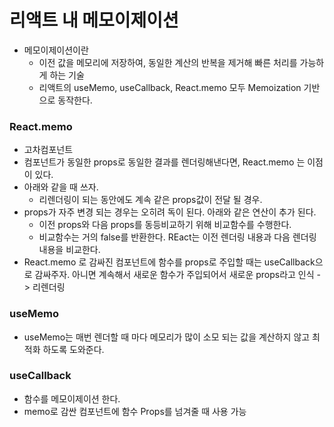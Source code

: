 # 리액트 내 메모이제이션

- 메모이제이션이란
  - 이전 값을 메모리에 저장하여, 동일한 계산의 반복을 제거해 빠른 처리를 가능하게 하는 기술
  - 리액트의 useMemo, useCallback, React.memo 모두 Memoization 기반으로 동작한다.

### React.memo

- 고차컴포넌트
- 컴포넌트가 동일한 props로 동일한 결과를 렌더링해낸다면, React.memo 는 이점이 있다.
- 아래와 같을 때 쓰자.
  - 리렌더링이 되는 동안에도 계속 같은 props값이 전달 될 경우.
- props가 자주 변경 되는 경우는 오히려 독이 된다. 아래와 같은 연산이 추가 된다.
  - 이전 props와 다음 props를 동등비교하기 위해 비교함수를 수행한다.
  - 비교함수는 거의 false를 반환한다. REact는 이전 렌더링 내용과 다음 렌더링 내용을 비교한다.
- React.memo 로 감싸진 컴포넌트에 함수를 props로 주입할 때는 useCallback으로 감싸주자. 아니면 계속해서 새로운 함수가 주입되어서 새로운 props라고 인식 -> 리렌더링

### useMemo

- useMemo는 매번 렌더할 때 마다 메모리가 많이 소모 되는 값을 계산하지 않고 최적화 하도록 도와준다.

### useCallback

- 함수를 메모이제이션 한다.
- memo로 감싼 컴포넌트에 함수 Props를 넘겨줄 때 사용 가능
